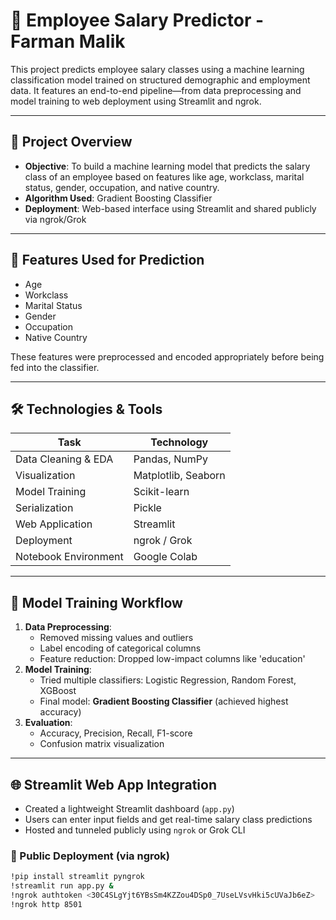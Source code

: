 # 💼 Employee Salary Predictor - Farman Malik

This project predicts employee salary classes using a machine learning classification model trained on structured demographic and employment data. It features an end-to-end pipeline—from data preprocessing and model training to web deployment using Streamlit and ngrok.

---

## 🚀 Project Overview

- **Objective**: To build a machine learning model that predicts the salary class of an employee based on features like age, workclass, marital status, gender, occupation, and native country.
- **Algorithm Used**: Gradient Boosting Classifier
- **Deployment**: Web-based interface using Streamlit and shared publicly via ngrok/Grok

---

## 🧠 Features Used for Prediction

- Age  
- Workclass  
- Marital Status  
- Gender  
- Occupation  
- Native Country

These features were preprocessed and encoded appropriately before being fed into the classifier.

---

## 🛠️ Technologies & Tools

| Task                        | Technology       |
|-----------------------------|------------------|
| Data Cleaning & EDA         | Pandas, NumPy     |
| Visualization               | Matplotlib, Seaborn |
| Model Training              | Scikit-learn      |
| Serialization               | Pickle            |
| Web Application             | Streamlit         |
| Deployment                  | ngrok / Grok      |
| Notebook Environment        | Google Colab      |

---

## 🧪 Model Training Workflow

1. **Data Preprocessing**:
   - Removed missing values and outliers
   - Label encoding of categorical columns
   - Feature reduction: Dropped low-impact columns like 'education'
2. **Model Training**:
   - Tried multiple classifiers: Logistic Regression, Random Forest, XGBoost
   - Final model: **Gradient Boosting Classifier** (achieved highest accuracy)
3. **Evaluation**:
   - Accuracy, Precision, Recall, F1-score
   - Confusion matrix visualization

---

## 🌐 Streamlit Web App Integration

- Created a lightweight Streamlit dashboard (`app.py`)
- Users can enter input fields and get real-time salary class predictions
- Hosted and tunneled publicly using `ngrok` or Grok CLI

### 🔗 Public Deployment (via ngrok)
```bash
!pip install streamlit pyngrok
!streamlit run app.py &
!ngrok authtoken <30C4SLgYjt6YBsSm4KZZou4DSp0_7UseLVsvHki5cUVaJb6eZ>
!ngrok http 8501
